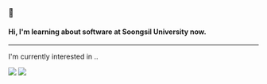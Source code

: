 ### 👋  
#### Hi, I'm learning about software at Soongsil University now.
* * *
I'm currently interested in ..

<img src="https://img.shields.io/badge/HTML5-E34F26?style=flat-square&logo=HTML5&logoColor=white"/>

<img src="https://img.shields.io/badge/Velog-20c997?style=flat-square&logo=Vimeo&logoColor=white"/>
